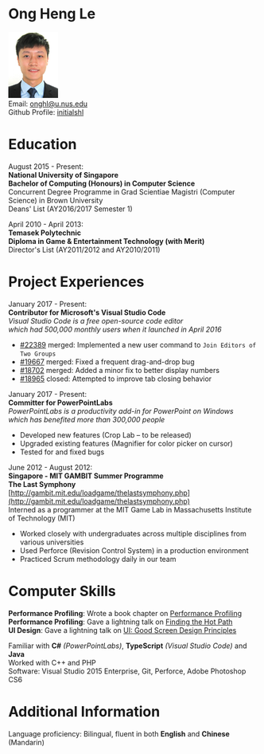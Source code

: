 # Ong Heng Le

<img src="OngHengLe.png" width="100" /><br> 
Email: [onghl@u.nus.edu](onghl@u.nus.edu) <br>
Github Profile: [initialshl](https://github.com/initialshl/)

# Education

August 2015 - Present: <br>
**National University of Singapore** <br>
**Bachelor of Computing (Honours) in Computer Science** <br>
Concurrent Degree Programme in Grad Scientiae Magistri (Computer Science) in Brown University <br>
Deans' List (AY2016/2017 Semester 1)

April 2010 - April 2013: <br>
**Temasek Polytechnic** <br>
**Diploma in Game & Entertainment Technology (with Merit)** <br>
Director's List (AY2011/2012 and AY2010/2011)

# Project Experiences

January 2017 - Present: <br>
**Contributor for Microsoft's Visual Studio Code** <br>
*Visual Studio Code is a free open-source code editor <br>
which had 500,000 monthly users when it launched in April 2016* <br>

* [#22389](https://github.com/Microsoft/vscode/pull/22389) merged: Implemented a new user command to `Join Editors of Two Groups`
* [#19667](https://github.com/Microsoft/vscode/pull/19667) merged: Fixed a frequent drag-and-drop bug
* [#18702](https://github.com/Microsoft/vscode/pull/18702) merged: Added a minor fix to better display numbers
* [#18965](https://github.com/Microsoft/vscode/pull/18965) closed: Attempted to improve tab closing behavior

January 2017 - Present: <br>
**Committer for PowerPointLabs** <br>
*PowerPointLabs is a productivity add-in for PowerPoint on Windows <br>
which has benefited more than 300,000 people* <br>

* Developed new features (Crop Lab – to be released)
* Upgraded existing features (Magnifier for color picker on cursor) 
* Tested for and fixed bugs

June 2012 - August 2012: <br>
**Singapore - MIT GAMBIT Summer Programme** <br>
**The Last Symphony** <br>
[http://gambit.mit.edu/loadgame/thelastsymphony.php](http://gambit.mit.edu/loadgame/thelastsymphony.php) <br>
Interned as a programmer at the MIT Game Lab in Massachusetts Institute of Technology (MIT) <br>

* Worked closely with undergraduates across multiple disciplines from various universities <br>
* Used Perforce (Revision Control System) in a production environment<br>
* Practiced Scrum methodology daily in our team <br>

# Computer Skills

**Performance Profiling**: Wrote a book chapter on [Performance Profiling](https://github.com/se-edu/learningresources/pull/10) <br>
**Performance Profiling**: Gave a lightning talk on [Finding the Hot Path](https://github.com/nus-oss/lightningtalks/issues/11) <br>
**UI Design**: Gave a lightning talk on [UI: Good Screen Design Principles](https://github.com/nus-oss/lightningtalks/issues/33) <br>

Familiar with **C#** *(PowerPointLabs)*, **TypeScript** *(Visual Studio Code)* and **Java** <br>
Worked with C++ and PHP <br>
Software: Visual Studio 2015 Enterprise, Git, Perforce, Adobe Photoshop CS6 <br>

# Additional Information

Language proficiency: Bilingual, fluent in both **English** and **Chinese** (Mandarin) <br>
